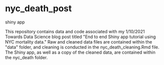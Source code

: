 # nyc_death_post
shiny app

This repository contains data and code associated with my 1/10/2021 
Towards Data Science blog post titled "End to end Shiny app tutorial using NYC mortality data."
Raw and cleaned data files are contained within the "data" folder, and cleaning is conducted
in the nyc_death_cleaning.Rmd file. The Shiny app, as well as a copy of the cleaned data, are 
contained within the nyc_death folder.
